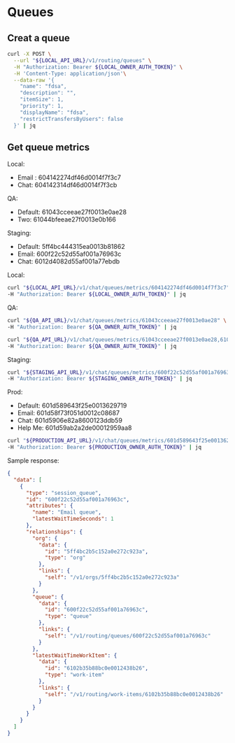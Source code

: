 # Queues

## Creat a queue

```bash
curl -X POST \
  --url "${LOCAL_API_URL}/v1/routing/queues" \
  -H "Authorization: Bearer ${LOCAL_OWNER_AUTH_TOKEN}" \
  -H 'Content-Type: application/json'\
  --data-raw '{
    "name": "fdsa",
    "description": "",
    "itemSize": 1,
    "priority": 1,
    "displayName": "fdsa",
    "restrictTransfersByUsers": false
  }' | jq
```

## Get queue metrics

Local:

* Email : 604142274df46d0014f7f3c7
* Chat: 604142314df46d0014f7f3cb

QA:

* Default: 61043cceeae27f0013e0ae28
* Two: 61044bfeeae27f0013e0b166

Staging:

* Default: 5ff4bc444315ea0013b81862
* Email: 600f22c52d55af001a76963c
* Chat: 6012d4082d55af001a77ebdb

Local:

```bash
curl "${LOCAL_API_URL}/v1/chat/queues/metrics/604142274df46d0014f7f3c7" \
-H "Authorization: Bearer ${LOCAL_OWNER_AUTH_TOKEN}" | jq
```

QA:

```bash
curl "${QA_API_URL}/v1/chat/queues/metrics/61043cceeae27f0013e0ae28" \
-H "Authorization: Bearer ${QA_OWNER_AUTH_TOKEN}" | jq
```

```bash
curl "${QA_API_URL}/v1/chat/queues/metrics/61043cceeae27f0013e0ae28,61044bfeeae27f0013e0b166" \
-H "Authorization: Bearer ${QA_OWNER_AUTH_TOKEN}" | jq
```

Staging:

```bash
curl "${STAGING_API_URL}/v1/chat/queues/metrics/600f22c52d55af001a76963c,5ff4bc444315ea0013b81862,6012d4082d55af001a77ebdb" \
-H "Authorization: Bearer ${STAGING_OWNER_AUTH_TOKEN}" | jq
```

Prod:

* Default: 601d589643f25e0013629719
* Email: 601d58f73f051d0012c08687
* Chat: 601d5906e82a8600123ddb59
* Help Me: 601d59ab2a2de00012959aa8

```bash
curl "${PRODUCTION_API_URL}/v1/chat/queues/metrics/601d589643f25e0013629719,601d58f73f051d0012c08687,601d5906e82a8600123ddb59,601d59ab2a2de00012959aa8" \
-H "Authorization: Bearer ${PRODUCTION_OWNER_AUTH_TOKEN}" | jq
```

Sample response:

```json
{
  "data": [
    {
      "type": "session_queue",
      "id": "600f22c52d55af001a76963c",
      "attributes": {
        "name": "Email queue",
        "latestWaitTimeSeconds": 1
      },
      "relationships": {
        "org": {
          "data": {
            "id": "5ff4bc2b5c152a0e272c923a",
            "type": "org"
          },
          "links": {
            "self": "/v1/orgs/5ff4bc2b5c152a0e272c923a"
          }
        },
        "queue": {
          "data": {
            "id": "600f22c52d55af001a76963c",
            "type": "queue"
          },
          "links": {
            "self": "/v1/routing/queues/600f22c52d55af001a76963c"
          }
        },
        "latestWaitTimeWorkItem": {
          "data": {
            "id": "6102b35b88bc0e0012438b26",
            "type": "work-item"
          },
          "links": {
            "self": "/v1/routing/work-items/6102b35b88bc0e0012438b26"
          }
        }
      }
    }
  ]
}
```
